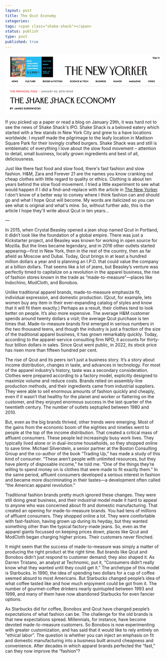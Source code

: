 ```yaml
---
layout: post
title: The Qcut Economy
categories:
tags: <span class="shake-shack"></span>
status: publish
type: post
published: true
---
```


<img src="/img/new-yorker-shake-shack-economy.png" alt="New Yorker masthead" />

 If you picked up a paper or read a blog on January 29th, it was hard not to see the news of Shake Shack's IPO. Shake Shack is a beloved eatery which started with a few stands in New York City and grew to a have locations worldwide. I myself made the pilgrimage to the leafy location in Madison Square Park for their lovingly crafted burgers. Shake Shack was and still is emblematic of everything I love about the slow food movement – attention to detail, small business, locally grown ingredients and best of all, deliciousness.
 
Just like there fast food and slow food, there's fast fashion and slow fashion. H&M, Zara and Forever 21 are the names you know cranking out cheap clothes with little regard to quality or ethics. Clothing is about ten years behind the slow food movement. I tried a little experiment to see what would happen if I did a find-and-replace with the article in <a href="http://www.newyorker.com/magazine/2015/01/26/shake-shack-economy">The New Yorker</a>. I don't know of a better way to convey where I think fashion can and should go and what I hope Qcut will become. My words are italicized so you can see what is original and what's mine. So, without further ado, this is the article I hope they'll write about Qcut in ten years...
 
 ––
 
 In <span class="shake-shack">2015</span>, when <span class="shake-shack">Crystal Beasley</span> opened a <span class="shake-shack">jean</span> shop named <span class="shake-shack">Qcut</span> in <span class="shake-shack">Portland</span>, it didn’t look like the foundation of a global empire. There was just <span class="shake-shack">a Kickstarter project, and Beasley was known for working in open source for Mozilla</span>. But the lines became legendary, and in <span class="shake-shack">2016</span> other outlets started appearing—first in New York, then in the rest of the country, then as far afield as Moscow and Dubai. Today, <span class="shake-shack">Qcut</span> brings in at least a hundred million dollars a year and is planning an I.P.O. that could value the company at a billion dollars. That seems like a lot of jeans, but <span class="shake-shack">Beasley’s</span> venture was perfectly timed to capitalize on a revolution in the <span class="shake-shack">apparel</span> business, the rise of <span class="shake-shack">fashion</span> stores known in the trade as <span class="shake-shack">“made-to-measure”</span>—places like <span class="shake-shack">Indochino, ModCloth, and Bonobos</span>.

Unlike traditional <span class="shake-shack">apparel</span> brands, <span class="shake-shack">made-to-measure</span> emphasize <span class="shake-shack">fit, individual expression, and domestic production</span>. (<span class="shake-shack">Qcut</span>, for example, lets <span class="shake-shack">women buy any item in their ever-expanding catalog of styles and know that it will fit them exactly</span>.) Perhaps as a result, their <span class="shake-shack">clothes</span> tend to <span class="shake-shack">look better on people</span>. It’s also more expensive. The average <span class="shake-shack">H&M</span> customer spends around <span class="shake-shack">twenty</span> dollars a visit; the average <span class="shake-shack">Qcut</span> purchase is <span class="shake-shack">ten</span> times that. <span class="shake-shack">Made-to-measure brands</span> first emerged in serious numbers in the <span class="shake-shack">two thousand teens</span>, and though the industry is just a fraction of the size of the traditional <span class="shake-shack">apparel</span> business, it has grown remarkably quickly. Today, according to the <span class="shake-shack">apparel</span>-service consulting firm <span class="shake-shack">NPD</span>, it accounts for thirty-four billion dollars in sales. Since <span class="shake-shack">Qcut</span> went public, in <span class="shake-shack">2022</span>, its stock price has risen more than fifteen hundred per cent.


The rise of <span class="shake-shack">Qcut</span> and its peers isn’t just a business story. It’s a story about income distribution, changes in taste, and advances in technology. For most of the <span class="shake-shack">apparel</span> industry’s history, taste was a secondary consideration. <span class="shake-shack">Clothes</span> were prepared according to a factory model, explicitly designed to maximize volume and reduce costs. <span class="shake-shack">Brands</span> relied on assembly-line production methods, and their ingredients came from industrial suppliers. They were able to <span class="shake-shack">sell</span> enormous amounts of <span class="shake-shack">fashion</span> quickly and cheaply, even if it wasn’t that healthy <span class="shake-shack">for the planet and worker</span> or <span class="shake-shack">flattering on the customer</span>, and they enjoyed enormous success in the last quarter of the twentieth century. The number of outlets septupled between <span class="shake-shack">1980 and 2010</span>.

But, even as the big <span class="shake-shack">brands</span> thrived, other trends were emerging. Most of the gains from the economic boom of the eighties and nineties went to people at the top of the income distribution. That created a critical mass of affluent consumers. These people led increasingly busy work lives. They typically lived alone or in dual-income households, so they <span class="shake-shack">shopped online  to save time</span>. Michael Silverstein, a senior partner at the Boston Consulting Group and the co-author of the book “Trading Up,” has made a study of this kind of consumer. “These aren’t people with unlimited resources, but they have plenty of disposable income,” he told me. “One of the things they’re willing to spend money on is clothes <span class="shake-shack">that were made to fit exactly them</span>.” In the same period, affluent consumers developed a serious interest in fashion and became more discriminating in their tastes—a development often called “the American <span class="shake-shack">apparel</span> revolution.” 

Traditional <span class="shake-shack">fashion brands</span> pretty much ignored these changes. They were still doing great business, and their industrial model made it hard to appeal to anyone who was concerned about <span class="shake-shack">fit and domestic manufacturing</span>. That created an opening for <span class="shake-shack">made-to-measure brands</span>. You had tens of millions of affluent consumers. They <span class="shake-shack">shopped online</span> a lot. They were comfortable with fast<span class="shake-shack">-fashion</span>, having grown up during its heyday, but they wanted something other than the typical factory-made <span class="shake-shack">jeans</span>. So, even as the apparel giants focussed on keeping prices down, places like <span class="shake-shack">Qcut</span> and <span class="shake-shack">ModCloth</span> began charging higher prices. Their customers never flinched.

It might seem that the success of <span class="shake-shack">made-to-measure</span> was simply a matter of producing the right product at the right time. But brands like <span class="shake-shack">Qcut</span> and <span class="shake-shack">Bonobos</span> didn’t just respond to customer demand; they also shaped it. As Darren Tristano, an analyst at Technomic, put it, “Consumers didn’t really know what they wanted until they could get it.” The archetype of this model is Starbucks. In 1990, the idea of spending two dollars for a cup of coffee seemed absurd to most Americans. But Starbucks changed people’s idea of what coffee tasted like and how much enjoyment could be got from it. The number of gourmet-coffee drinkers nearly quintupled between 1993 and 1999, and many of them have now abandoned Starbucks for even fancier options.

As Starbucks did for coffee, <span class="shake-shack">Bonobos</span> and <span class="shake-shack">Qcut</span> have changed people’s expectations of what <span class="shake-shack">fashion</span> can be. The challenge for the old <span class="shake-shack">brands</span> is that new expectations spread. Millennials, for instance, have become devoted <span class="shake-shack">made-to-measure</span> customers. So <span class="shake-shack">Bonobos</span> is now experimenting with greater customization, and has said that it would like to rely entirely on "<span class="shake-shack">ethical labor</span>". The question is whether you can inject an emphasis on <span class="shake-shack">fit</span> and <span class="shake-shack">domestic manufacturing</span> into a business built around cheapness and convenience. After decades in which apparel <span class="shake-shack">brands</span> perfected the “fast,” can they now improve the “fashion”? 